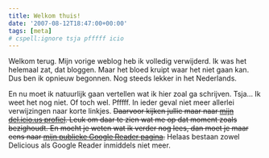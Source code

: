 ```yaml
---
title: Welkom thuis!
date: '2007-08-12T18:47:00+00:00'
tags: [meta]
# cspell:ignore tsja pfffff icio
---
```

Welkom terug. Mijn vorige weblog heb ik volledig verwijderd. Ik was het helemaal zat, dat bloggen. Maar het bloed kruipt waar het niet gaan kan. Dus ben ik opnieuw begonnen. Nog steeds lekker in het Nederlands.

En nu moet ik natuurlijk gaan vertellen wat ik hier zoal ga schrijven. Tsja… Ik weet het nog niet. Of toch wel. Pfffff. In ieder geval niet meer allerlei verwijzingen naar korte linkjes. ~~Daarvoor kijken jullie maar naar [mijn del.icio.us profiel](http://del.icio.us/breggol). Leuk om daar te zien wat me op dat moment zoals bezighoudt. En mocht je weten wat ik verder nog lees, dan moet je maar eens naar [mijn publieke Google Reader pagina](http://www.google.com/reader/shared/18370597373888629586).~~ Helaas bestaan zowel Delicious als Google Reader inmiddels niet meer.
